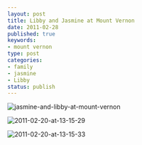 ```yaml
--- 
layout: post
title: Libby and Jasmine at Mount Vernon
date: 2011-02-28
published: true
keywords: 
- mount vernon
type: post
categories: 
- family
- jasmine
- Libby
status: publish
---
```


![jasmine-and-libby-at-mount-vernon](http://media.eick.us/2011/02/2011-02-20-at-13-04-00.jpg)

![2011-02-20-at-13-15-29](http://media.eick.us/2011/02/2011-02-20-at-13-15-29.jpg)

![2011-02-20-at-13-15-33](http://media.eick.us/2011/02/2011-02-20-at-13-15-33.jpg)
